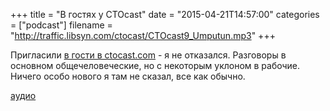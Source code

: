 +++
title = "В гостях у CTOcast"
date = "2015-04-21T14:57:00"
categories = ["podcast"]
filename = "http://traffic.libsyn.com/ctocast/CTOcast9_Umputun.mp3"
+++


Пригласили [в гости в ctocast.com](http://ctocast.com/post/117019167873/ctocast-9-umputun-umputun-com) - я не отказaлся. Разговоры в основном общечеловеческие, но с некоторым уклоном в рабочие. Ничего особо нового я там не сказал, все как обычно.

[аудио](http://traffic.libsyn.com/ctocast/CTOcast9_Umputun.mp3)
<audio src="http://traffic.libsyn.com/ctocast/CTOcast9_Umputun.mp3" preload="none"></audio>